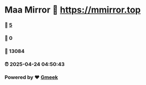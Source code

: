 # Maa Mirror :link: https://mmirror.top 
### :page_facing_up: [5](https://mmirror.top/tag.html) 
### :speech_balloon: 0 
### :hibiscus: 13084 
### :alarm_clock: 2025-04-24 04:50:43 
### Powered by :heart: [Gmeek](https://github.com/Meekdai/Gmeek)
